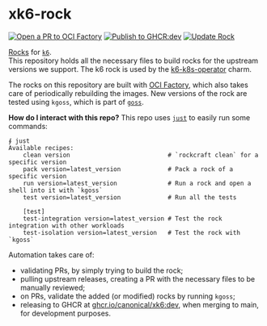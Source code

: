 # xk6-rock

[![Open a PR to OCI Factory](https://github.com/canonical/k6-rock/actions/workflows/rock-release-oci-factory.yaml/badge.svg)](https://github.com/canonical/k6-rock/actions/workflows/rock-release-oci-factory.yaml)
[![Publish to GHCR:dev](https://github.com/canonical/k6-rock/actions/workflows/rock-release-dev.yaml/badge.svg)](https://github.com/canonical/k6-rock/actions/workflows/rock-release-dev.yaml)
[![Update Rock](https://github.com/canonical/k6-rock/actions/workflows/rock-update.yaml/badge.svg)](https://github.com/canonical/k6-rock/actions/workflows/rock-update.yaml)

[Rocks](https://canonical-rockcraft.readthedocs-hosted.com/en/latest/) for [`k6`](https://k6.io/).  
This repository holds all the necessary files to build rocks for the upstream versions we support. The k6 rock is used by the [k6-k8s-operator](https://github.com/canonical/k6-k8s-operator) charm.

The rocks on this repository are built with [OCI Factory](https://github.com/canonical/oci-factory/), which also takes care of periodically rebuilding the images. New versions of the rock are tested using `kgoss`, which is part of [`goss`](https://github.com/goss-org/goss).

**How do I interact with this repo?** This repo uses [`just`](https://github.com/casey/just) to easily run some commands:
```
∮ just
Available recipes:
    clean version                           # `rockcraft clean` for a specific version
    pack version=latest_version             # Pack a rock of a specific version
    run version=latest_version              # Run a rock and open a shell into it with `kgoss`
    test version=latest_version             # Run all the tests

    [test]
    test-integration version=latest_version # Test the rock integration with other workloads
    test-isolation version=latest_version   # Test the rock with `kgoss`
```

Automation takes care of:
* validating PRs, by simply trying to build the rock;
* pulling upstream releases, creating a PR with the necessary files to be manually reviewed;
* on PRs, validate the added (or modified) rocks by running `kgoss`;
* releasing to GHCR at [ghcr.io/canonical/xk6:dev](https://ghcr.io/canonical/xk6:dev), when merging to main, for development purposes.

